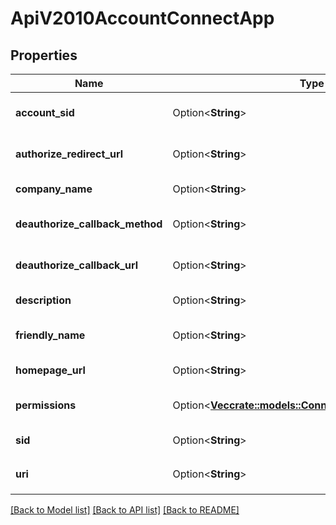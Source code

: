 # ApiV2010AccountConnectApp

## Properties

Name | Type | Description | Notes
------------ | ------------- | ------------- | -------------
**account_sid** | Option<**String**> | The SID of the Account that created the resource | [optional]
**authorize_redirect_url** | Option<**String**> | The URL to redirect the user to after authorization | [optional]
**company_name** | Option<**String**> | The company name set for the Connect App | [optional]
**deauthorize_callback_method** | Option<**String**> | The HTTP method we use to call deauthorize_callback_url | [optional]
**deauthorize_callback_url** | Option<**String**> | The URL we call to de-authorize the Connect App | [optional]
**description** | Option<**String**> | The description of the Connect App | [optional]
**friendly_name** | Option<**String**> | The string that you assigned to describe the resource | [optional]
**homepage_url** | Option<**String**> | The URL users can obtain more information | [optional]
**permissions** | Option<[**Vec<crate::models::ConnectAppEnumPermission>**](connect_app_enum_permission.md)> | The set of permissions that your ConnectApp requests | [optional]
**sid** | Option<**String**> | The unique string that identifies the resource | [optional]
**uri** | Option<**String**> | The URI of the resource, relative to `https://api.twilio.com` | [optional]

[[Back to Model list]](../README.md#documentation-for-models) [[Back to API list]](../README.md#documentation-for-api-endpoints) [[Back to README]](../README.md)


